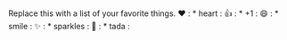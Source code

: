 Replace this with a list of your favorite things.
❤️ 	: * heart :
👍 	: * +1 :
😄 	: * smile :
✨ 	: * sparkles :
🎉 	: * tada :

